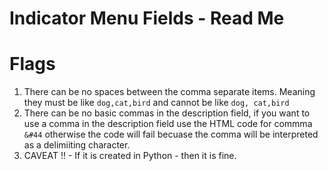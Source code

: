 # Indicator Menu Fields - Read Me

# Flags
1. There can be no spaces between the comma separate items. Meaning they must be like `dog,cat,bird` and cannot be like `dog, cat,bird`
2. There can be no basic commas in the description field, if you want to use a comma in the description field use the HTML code for commma `&#44` otherwise the code will fail becuase the comma will be interpreted as a delimiiting character.  
3. CAVEAT !! - If it is created in Python - then it is fine. 